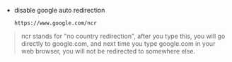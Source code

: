* disable google auto redirection

      https://www.google.com/ncr

> ncr stands for "no country redirection", after you type this, you will go directly to google.com, and next time you type google.com in your web browser, you will not be redirected to somewhere else.
